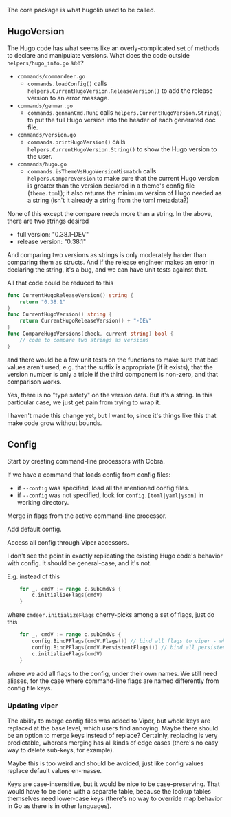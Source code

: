 The core package is what hugolib used to be called.

## HugoVersion

The Hugo code has what seems like an overly-complicated set of methods to declare and
manipulate versions. What does the code outside `helpers/hugo_info.go` see?

- `commands/commandeer.go`
  - `commands.loadConfig()` calls `helpers.CurrentHugoVersion.ReleaseVersion()` to add the release version to an error message.
- `commands/genman.go`
  - `commands.genmanCmd.RunE` calls `helpers.CurrentHugoVersion.String()` to put the full Hugo version into the header of each generated doc file.
- `commands/version.go`
  - `commands.printHugoVersion()` calls `helpers.CurrentHugoVersion.String()` to show the Hugo version to the user.
- `commands/hugo.go`
  - `commands.isThemeVsHugoVersionMismatch` calls `helpers.CompareVersion` to make sure that the current Hugo version is greater than the version declared in a theme's config file (`theme.toml`); it also returns the minimum version of Hugo needed as a string (isn't it already a string from the toml metadata?)

None of this except the compare needs more than a string. In the above, there are two strings desired

- full version: "0.38.1-DEV"
- release version: "0.38.1"

And comparing two versions as strings is only moderately harder than comparing them as structs. And if the release engineer
makes an error in declaring the string, it's a bug, and we can have unit tests against that.

All that code could be reduced to this

```go
func CurrentHugoReleaseVersion() string {
    return "0.38.1"
}
func CurrentHugoVersion() string {
    return CurrentHugoReleaseVersion() + "-DEV"
}
func CompareHugoVersions(check, current string) bool {
    // code to compare two strings as versions
}
```

and there would be a few unit tests on the functions to make sure that bad values aren't used;
e.g. that the suffix is appropriate (if it exists), that the version number is only a triple
if the third component is non-zero, and that comparison works.

Yes, there is no "type safety" on the version data. But it's a string. In this particular case,
we just get pain from trying to wrap it.

I haven't made this change yet, but I want to, since it's things like this that make code grow
without bounds.

## Config

Start by creating command-line processors with Cobra.

If we have a command that loads config from config files:

- if `--config` was specified, load all the mentioned config files.
- if `--config` was not specified, look for `config.[toml|yaml|yson]` in working directory.

Merge in flags from the active command-line processor.

Add default config.

Access all config through Viper accessors.

I don't see the point in exactly replicating the existing Hugo code's behavior with config. It
should be general-case, and it's not.

E.g. instead of this

```go
    for _, cmdV := range c.subCmdVs {
        c.initializeFlags(cmdV)
    }
```

where `cmdeer.initializeFlags` cherry-picks among a set of flags,
just do this

```go
    for _, cmdV := range c.subCmdVs {
        config.BindPFlags(cmdV.Flags()) // bind all flags to viper - why not?
        config.BindPFlags(cmdV.PersistentFlags()) // bind all persistent flags to viper - why not?
        c.initializeFlags(cmdV)
    }
```

where we add all flags to the config, under their own names. We still need aliases, for the
case where command-line flags are named differently from config file keys.

### Updating viper

The ability to merge config files was added to Viper, but whole keys are replaced at the base level,
which users find annoying. Maybe there should be an option to merge keys instead of replace? Certainly,
replacing is very predictable, whereas merging has all kinds of edge cases (there's no easy way to
delete sub-keys, for example).

Maybe this is too weird and should be avoided, just like config values replace default values en-masse.

Keys are case-insensitive, but it would be nice to be case-preserving. That would have to be done
with a separate table, because the lookup tables themselves need lower-case keys (there's no way
to override map behavior in Go as there is in other languages).
